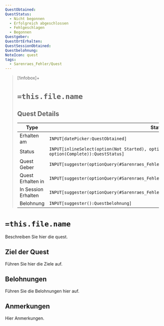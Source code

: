 ```yaml
---
QuestObtained: 
QuestStatus:
  - Nicht begonnen
  - Erfolgreich abgeschlossen
  - Fehlgeschlagen
  - Begonnen
Questgeber: 
QuestOrtErhalten: 
QuestSessionObtained: 
Questbelohnung: 
NoteIcon: quest
tags:
  - Sarenraes_Fehler/Quest
---
```

> [!infobox]+
> # `=this.file.name`
> ## Quest Details
> Type |  Stat |
> ---|---|
> Erhalten am | `INPUT[datePicker:QuestObtained]` |
> Status | `INPUT[inlineSelect(option(Not Started), option(In Progress), option(Complete)):QuestStatus]` |
> Quest Geber | `INPUT[suggester(optionQuery(#Sarenraes_Fehler/npc)):Questgeber]` |
> Quest Erhalten in | `INPUT[suggester(optionQuery(#Sarenraes_Fehler/Ort)):QuestOrtErhalten]` |
> In Session Erhalten | `INPUT[suggester(optionQuery(#Sarenraes_Fehler/Session_Journal)):QuestSessionObtained]` |
> Belohnung | `INPUT[suggester():Questbelohnung]` |
# `=this.file.name`
Beschreiben Sie hier die quest.

## Ziel der Quest
Führen Sie hier die Ziele auf.

## Belohnungen
Führen Sie die Belohnungen hier auf.

## Anmerkungen
Hier Anmerkungen.

